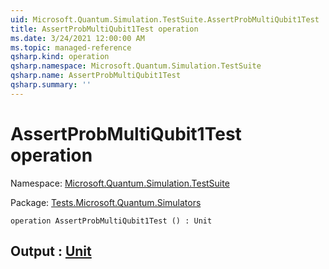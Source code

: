 ```yaml
---
uid: Microsoft.Quantum.Simulation.TestSuite.AssertProbMultiQubit1Test
title: AssertProbMultiQubit1Test operation
ms.date: 3/24/2021 12:00:00 AM
ms.topic: managed-reference
qsharp.kind: operation
qsharp.namespace: Microsoft.Quantum.Simulation.TestSuite
qsharp.name: AssertProbMultiQubit1Test
qsharp.summary: ''
---
```


# AssertProbMultiQubit1Test operation

Namespace: [Microsoft.Quantum.Simulation.TestSuite](xref:Microsoft.Quantum.Simulation.TestSuite)

Package: [Tests.Microsoft.Quantum.Simulators](https://nuget.org/packages/Tests.Microsoft.Quantum.Simulators)




```qsharp
operation AssertProbMultiQubit1Test () : Unit
```


## Output : [Unit](xref:microsoft.quantum.lang-ref.unit)

